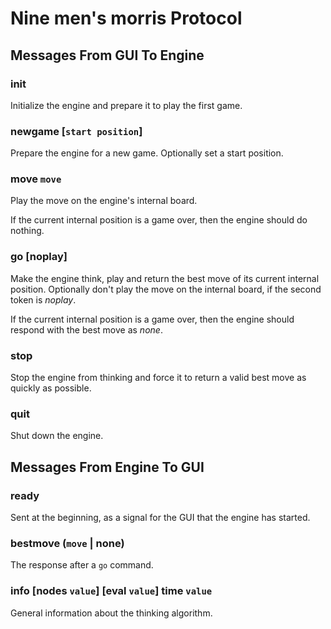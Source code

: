 # Nine men's morris Protocol

## Messages From GUI To Engine

### init

Initialize the engine and prepare it to play the first game.

### newgame [`start position`]

<!-- TODO how positions look -->

Prepare the engine for a new game. Optionally set a start position.

### move `move`

Play the move on the engine's internal board.

If the current internal position is a game over, then the engine should do nothing.

### go [noplay]

Make the engine think, play and return the best move of its current internal position. Optionally don't play the
move on the internal board, if the second token is *noplay*.

If the current internal position is a game over, then the engine should respond with the best move as *none*.

### stop

Stop the engine from thinking and force it to return a valid best move as quickly as possible.

### quit

Shut down the engine.

## Messages From Engine To GUI

### ready

Sent at the beginning, as a signal for the GUI that the engine has started.

### bestmove (`move` | none)

The response after a `go` command.

### info [nodes `value`] [eval `value`] time `value`

General information about the thinking algorithm.
